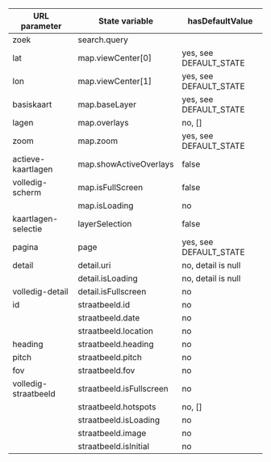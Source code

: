 | URL parameter        | State variable                  | hasDefaultValue        |
|----------------------|---------------------------------|------------------------|
| zoek                 | search.query || search.location | no, null               |
| lat                  | map.viewCenter[0]               | yes, see DEFAULT_STATE |
| lon                  | map.viewCenter[1]               | yes, see DEFAULT_STATE |
| basiskaart           | map.baseLayer                   | yes, see DEFAULT_STATE |
| lagen                | map.overlays                    | no, []                 |
| zoom                 | map.zoom                        | yes, see DEFAULT_STATE |
| actieve-kaartlagen   | map.showActiveOverlays          | false                  |
| volledig-scherm      | map.isFullScreen                | false                  |
|                      | map.isLoading                   | no                     |
| kaartlagen-selectie  | layerSelection                  | false                  |
| pagina               | page                            | yes, see DEFAULT_STATE |
| detail               | detail.uri                      | no, detail is null     |
|                      | detail.isLoading                | no, detail is null     |
| volledig-detail      | detail.isFullscreen             | no                     |
| id                   | straatbeeld.id                  | no                     |
|                      | straatbeeld.date                | no                     |
|                      | straatbeeld.location            | no                     |
| heading              | straatbeeld.heading             | no                     |
| pitch                | straatbeeld.pitch               | no                     |
| fov                  | straatbeeld.fov                 | no                     |
| volledig-straatbeeld | straatbeeld.isFullscreen        | no                     |
|                      | straatbeeld.hotspots            | no, []                 |
|                      | straatbeeld.isLoading           | no                     |
|                      | straatbeeld.image               | no                     |
|                      | straatbeeld.isInitial           | no                     |
